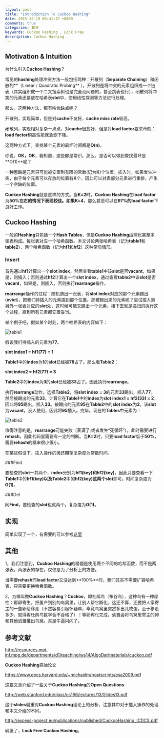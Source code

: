 ```yaml
---
layout: post
title: "Introduction To Cuckoo Hashing"
date: 2015-12-19 00:41:37 +0800
comments: true
categories: 算法
keywords: Cuckoo Hashing , Lock Free
description: Cuckoo Hashing
---
```


## Motivation & Intuition

为什么引入**Cuckoo Hashing**？

常见的**hashing**处理冲突方法一般包括两种：开散列（**Separate Chaining**）和闭散列**（Linear / Quadratic Probing**
）。开散列是将冲突的元素组织成一个链表（其实组织成一个二叉搜索树也是完全没问题的，甚至跳表也行），闭散列将冲突的元素还是放在哈希表**slot**中，使用线性探测等方法进行处理。

那么，这两种方法，都有啥优缺点呢？

<!--more-->

开散列，实现简单，但是对**cache**不友好，**cache miss rate**较高。

闭散列，实现相对复杂一点点，对**cache**很友好，但是对**load factor**要求苛刻：**load factor**稍高性能就急剧下降。

这两种方式下，查找某个元素的最坏时间都是**O(n)**。

你说，**OK，OK**，我知道，这些都是常识。那么，是否可以做到查找最坏是**O(1)**呢？

一种思路是元素只可能被安置到有限的常数(记为**K**)个位置，插入时，如果发生冲突，由于每个元素可以存放的位置有**K**个，因此可以对表部分元素进行重排，产生一个空缺的位置。

**Cuckoo Hashing**就是这样的方式。当**K=2**时，**Cuckoo Hashing**在**load factor**为**50%**左右的情况下表现较佳。如果**K=4**，那么甚至可以在**97%**的**load factor**下良好工作。

## Cuckoo Hashing

一般的**Hashing**只包括一个**Hash Tables**，但是**Cuckoo Hashing**由两张甚至多张表构成。每张表对应一个哈希函数。本文讨论两张哈希表（记为**table1**和**table2**）、两个哈希函数（记为**hf1**和**hf2**）这种常见情形。

### Insert

首先通过**hf1**计算出一个**slot index**，然后查看**table1**中该**slot**是否**vacant**，如果是，则插入；否则通过**hf2**计算出一个**slot index**，通过查看**table2**中该**slot**是否**vacant**，如果是，则插入，否则执行**rearrange**操作。

**rearrange**操作的过程：随机选出一张表，将**slot index**对应的那个元素踢出(**evict**)，把我们待插入的元素插到那个位置。那被踢出来的元素呢？尝试插入到另外一张表对应的**slot**处，这时候可能又踢出一个元素，接下去就是递归的执行这个过程，直到所有元素都安置妥当。

举个例子吧，假如某个时刻，两个哈希表的内容如下：

![table1](http://7xnljs.com1.z0.glb.clouddn.com/table1.jpg)

假设我们待插入的元素为**77**。

**slot index1 = hf1(77) = 1**

**Table1**中的**index**为**1**的**slot**已经被**78**占了。那么看**Table2**：

**slot index2 = hf2(77) = 3**

**Table2**中的**index**为**3**的**slot**已经被**33**占了。因此执行**rearrange**。

执行**rearrange**动作，选择**Table2**，将**slot index = 3**的元素**33**踢出，插入**77**。然后被踢出的元素**33**，计算它在**Table1**中的**index**为**slot index1 = hf2(33) = 2**，因此将**95**踢出，插入**33**。被踢出的元素**95**在**Table2**中的**slot index**为**2**，该**slot**为**vacant**，没人使用，因此将**95**插入。完毕。现在的**Tables**中元素为：

![table2](http://7xnljs.com1.z0.glb.clouddn.com/table2.jpg)

值得注意的是，**rearrange**可能失败（表满了;或者发生“死循环”），此时需要进行**rehash**，因此代码里需要有一定的判断。当**K=2**时，只要**load factor**低于**50%**，需要**rehash**的概率很小很小。

在某些假设下，插入操作的摊还期望复杂度为常数时间。

###Find

要检查的**slot**一共两个，**index**分别为**hf1(key)**和**hf2(key)**，因此只要查看一下**Table1**中的**hf1(key)**以及**Table2**中的**hf2(key)**这两个**slot**即可。时间复杂度为**O(1)**。

###Del

同**Find**，要检查的**slot**也就两个，复杂度为**O(1)**。

## 实现

简单实现了一个，有需要的可以参考[这里](https://github.com/yebangyu/Yedis/blob/master/src/ds/CuckooHashMap.h)

## 其他

1，我们注意到，**Cuckoo Hashing**的精髓是使用两个不同的哈希函数，而不是两张表。两张表的存在，仅仅是为了分析上的方便。

当需要**rehash**而**load factor**又没达到**100%**时，我们其实不需要扩容哈希表，只需要更换哈希函数。

2，为嘛叫做**Cuckoo Hashing**？**Cuckoo**，即杜鹃鸟（布谷鸟），这种鸟有一种尿性：孵卵寄生。把蛋产到别的鸟窝里，让别人帮它孵化。这还不算，还要把人家寄主的一些卵给移走（不然容易引起怀疑嘛，毕竟鸟窝里突然多出几枚蛋。至于移走多少，就得看杜鹃鸟数学合不合格了）！等卵孵化完成，幼雏会将鸟窝里寄主的卵和其他幼雏推出鸟窝。真是牛逼闪闪了。

## 参考文献

http://resources.mpi-inf.mpg.de/departments/d1/teaching/ws14/AlgoDat/materials/cuckoo.pdf

**Cuckoo Hashing**原始论文

https://www.eecs.harvard.edu/~michaelm/postscripts/esa2009.pdf

这篇文章介绍了一些关于**Cuckoo Hashing**的**Open Questions**

http://web.stanford.edu/class/cs166/lectures/13/Slides13.pdf

这个**slides**偏重对**Cuckoo Hashing**理论上的分析，注意其中对于插入操作的处理和本文介绍的不同。

http://excess-project.eu/publications/published/CuckooHashing_ICDCS.pdf

碉堡了，**Lock Free Cuckoo Hashing**。